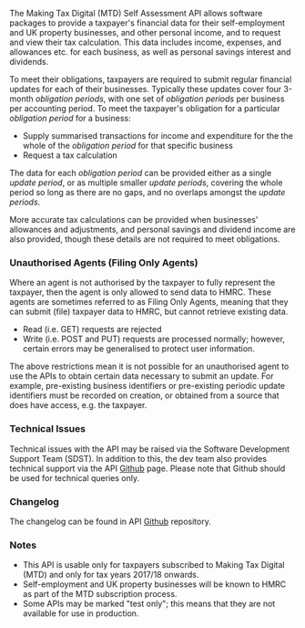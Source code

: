 The Making Tax Digital (MTD) Self Assessment API allows software packages to provide a taxpayer's financial data for 
their self-employment and UK property businesses, and other personal income, and to request and view their tax 
calculation. This data includes income, expenses, and allowances etc. for each business, as well as personal savings 
interest and dividends. 

To meet their obligations, taxpayers are required to submit regular financial updates for 
each of their businesses. Typically these updates cover four 3-month _obligation periods_, with one set of 
_obligation periods_ per business per accounting period. To meet the taxpayer's obligation for a particular _obligation period_
for a business:
* Supply summarised transactions for income and expenditure for the the whole of the _obligation period_ for that specific business
* Request a tax calculation

The data for each _obligation period_ can be provided either as a single _update period_, 
or as multiple smaller _update periods_, covering the whole period so long as there are no gaps, and no overlaps 
amongst the _update periods_.

More accurate tax calculations can be provided when businesses' allowances and adjustments, and personal savings 
and dividend income are also provided, though these details are not required to meet obligations.

### Unauthorised Agents (Filing Only Agents) ###

Where an agent is not authorised by the taxpayer to fully represent the taxpayer, then the agent is only allowed to 
send data to HMRC. These agents are sometimes referred to as Filing Only Agents, meaning that they can submit (file) taxpayer 
data to HMRC, but cannot retrieve existing data.

* Read (i.e. GET) requests are rejected
* Write (i.e. POST and PUT) requests are processed normally; however, certain errors may be generalised to protect user information.

The above restrictions mean it is not possible for an unauthorised agent to use the APIs to obtain certain data 
necessary to submit an update. For example, pre-existing business identifiers or pre-existing periodic update identifiers 
must be recorded on creation, or obtained from a source that does have access, e.g. the taxpayer.

### Technical Issues ###

Technical issues with the API may be raised via the Software Development Support Team (SDST). In addition to this,
the dev team also provides technical support via the API [Github](https://github.com/hmrc/self-assessment-api/issues) page. 
Please note that Github should be used for technical queries only.

### Changelog ###

The changelog can be found in API [Github](https://github.com/hmrc/self-assessment-api/blob/master/CHANGELOG.md) 
repository.

### Notes ###
* This API is usable only for taxpayers subscribed to Making Tax Digital (MTD) and only for tax years 2017/18 onwards.
* Self-employment and UK property businesses will be known to HMRC  as part of the MTD subscription process.
* Some APIs may be marked "test only"; this means that they are not available for use in production.

